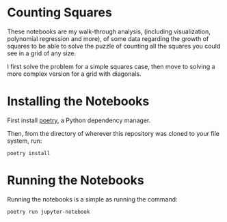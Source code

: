 # Counting Squares
These notebooks are my walk-through analysis, (including visualization, polynomial regression and more), of some data regarding the growth of squares
to be able to solve the puzzle of counting all the squares you could see in a grid of any size.

I first solve the problem for a simple squares case, then move to solving a more complex version for a grid with diagonals.

# Installing the Notebooks
First install [poetry](https://github.com/python-poetry/poetry), a Python dependency manager.

Then, from the directory of wherever this repository was cloned to your file system, run:

`poetry install`

# Running the Notebooks
Running the notebooks is a simple as running the command:

`poetry run jupyter-notebook`
